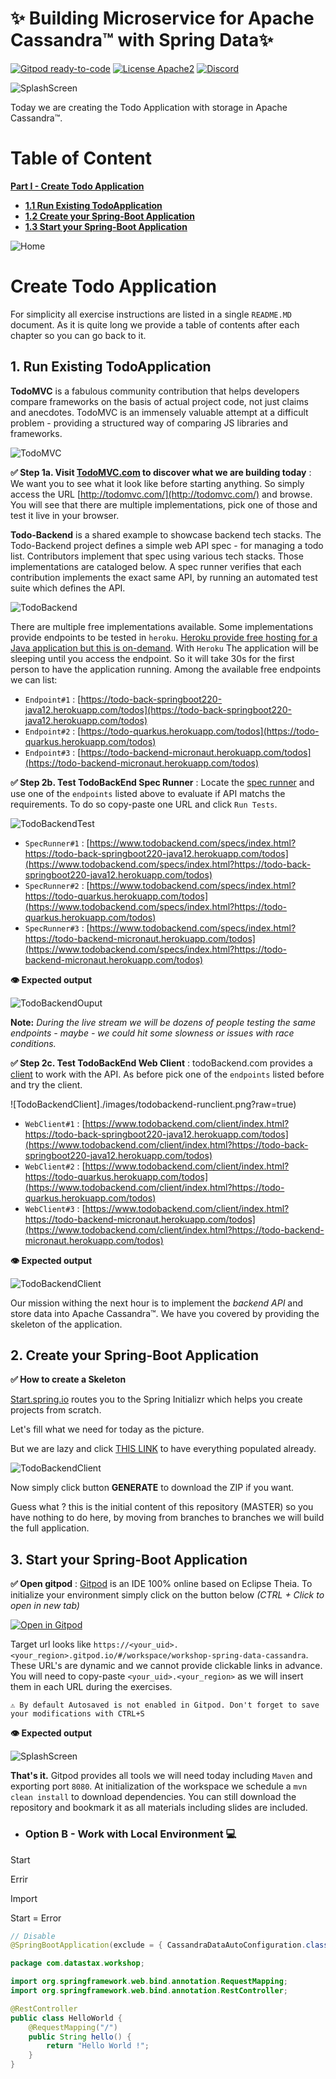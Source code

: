 # ✨ Building Microservice for Apache Cassandra™ with Spring Data✨

[![Gitpod ready-to-code](https://img.shields.io/badge/Gitpod-ready--to--code-blue?logo=gitpod)](https://gitpod.io/#https://github.com/DataStax-Academy/workshop-spring-data-cassandra) 
[![License Apache2](https://img.shields.io/hexpm/l/plug.svg)](http://www.apache.org/licenses/LICENSE-2.0)
[![Discord](https://img.shields.io/discord/685554030159593522)](https://discord.com/widget?id=685554030159593522&theme=dark)

![SplashScreen](./images/splash.png?raw=true)

Today we are creating the Todo Application with storage in Apache Cassandra™.

# Table of Content

**[Part I - Create Todo Application](#1-run-the-todo-application)**

- **[1.1 Run Existing TodoApplication](#)**
- **[1.2 Create your Spring-Boot Application](#)**
- **[1.3 Start your Spring-Boot Application](#)**


![Home](./images/home.png?raw=true)


# Create Todo Application

For simplicity all exercise instructions are listed in a single `README.MD` document. As it is quite long we provide a table of contents after each chapter so you can go back to it.

## 1. Run Existing TodoApplication

**TodoMVC** is a fabulous community contribution that helps developers compare frameworks on the basis of actual project code, not just claims and anecdotes. TodoMVC is an immensely valuable attempt at a difficult problem - providing a structured way of comparing JS libraries and frameworks.

![TodoMVC](https://github.com/DataStax-Academy/microservices-java-workshop-online/blob/master/z-materials/images/todomvc.png?raw=true)

**✅ Step 1a. Visit [TodoMVC.com](http://todomvc.com/) to discover what we are building today** : We want you to see what it look like before starting anything. So simply access the URL [http://todomvc.com/](http://todomvc.com/) and browse. You will see that there are multiple implementations, pick one of those and test it live in your browser.


**Todo-Backend** is a shared example to showcase backend tech stacks. The Todo-Backend project defines a simple web API spec - for managing a todo list. Contributors implement that spec using various tech stacks. Those implementations are cataloged below. A spec runner verifies that each contribution implements the exact same API, by running an automated test suite which defines the API.

![TodoBackend](./images/todobackend.png?raw=true)

There are multiple free implementations available. Some implementations provide endpoints to be tested in `heroku`. [Heroku provide free hosting for a Java application but this is on-demand](https://devcenter.heroku.com/articles/deploying-spring-boot-apps-to-heroku). With `Heroku` The application will be sleeping until you access the endpoint. So it will take 30s for the first person to have the application running. Among the available free endpoints we can list:
- `Endpoint#1` : [https://todo-back-springboot220-java12.herokuapp.com/todos](https://todo-back-springboot220-java12.herokuapp.com/todos)
- `Endpoint#2` : [https://todo-quarkus.herokuapp.com/todos](https://todo-quarkus.herokuapp.com/todos)
- `Endpoint#3` : [https://todo-backend-micronaut.herokuapp.com/todos](https://todo-backend-micronaut.herokuapp.com/todos)

**✅ Step 2b. Test TodoBackEnd Spec Runner** : Locate the [spec runner](https://www.todobackend.com/specs/index.html) and use one of the `endpoints` listed above to evaluate if API matchs the requirements. To do so copy-paste one URL and click `Run Tests`.

![TodoBackendTest](./images/todobackend-runtest.png?raw=true)

- `SpecRunner#1` : [https://www.todobackend.com/specs/index.html?https://todo-back-springboot220-java12.herokuapp.com/todos](https://www.todobackend.com/specs/index.html?https://todo-back-springboot220-java12.herokuapp.com/todos)
- `SpecRunner#2` : [https://www.todobackend.com/specs/index.html?https://todo-quarkus.herokuapp.com/todos](https://www.todobackend.com/specs/index.html?https://todo-quarkus.herokuapp.com/todos)
- `SpecRunner#3` : [https://www.todobackend.com/specs/index.html?https://todo-backend-micronaut.herokuapp.com/todos](https://www.todobackend.com/specs/index.html?https://todo-backend-micronaut.herokuapp.com/todos)

**👁️ Expected output**

![TodoBackendOuput](./images/todobackend-output-host.png?raw=true)

**Note:** *During the live stream we will be dozens of people testing the same endpoints - maybe - we could hit some slowness or issues with race conditions.*

**✅ Step 2c. Test TodoBackEnd Web Client** : todoBackend.com provides a [client](https://www.todobackend.com/client/index.html) to work with the API. As before pick one of the `endpoints` listed before and try the client.

![TodoBackendClient]./images/todobackend-runclient.png?raw=true)


- `WebClient#1` : [https://www.todobackend.com/client/index.html?https://todo-back-springboot220-java12.herokuapp.com/todos](https://www.todobackend.com/client/index.html?https://todo-back-springboot220-java12.herokuapp.com/todos)
- `WebClient#2` : [https://www.todobackend.com/client/index.html?https://todo-quarkus.herokuapp.com/todos](https://www.todobackend.com/client/index.html?https://todo-quarkus.herokuapp.com/todos)
- `WebClient#3` : [https://www.todobackend.com/client/index.html?https://todo-backend-micronaut.herokuapp.com/todos](https://www.todobackend.com/client/index.html?https://todo-backend-micronaut.herokuapp.com/todos)

**👁️ Expected output**

![TodoBackendClient](./images/todobackend-output-client.png?raw=true)

Our mission withing the next hour is to implement the *backend API* and store  data into Apache Cassandra™. We have you covered by providing the skeleton of the application.

## 2. Create your Spring-Boot Application

**✅ How to create a Skeleton** 

[Start.spring.io](start.spring.io) routes you to the Spring Initializr which helps you create projects from scratch.

Let's fill what we need for today as the picture. 

But we are lazy and click [THIS LINK](https://start.spring.io/#!type=maven-project&language=java&platformVersion=2.4.1.RELEASE&packaging=jar&jvmVersion=11&groupId=com.datastax.workshop&artifactId=todobackend-springdata&name=todobackend-springdata&description=TodoBackend%20Spring%20Boot%20Microservices%20with%20Spring%20Data%20for%20Apache%20Cassandra&packageName=com.datastax.workshop&dependencies=data-cassandra,devtools,web,lombok,actuator)
 to have everything populated already.

![TodoBackendClient](./images/spring-initializr.png?raw=true)

Now simply click button **GENERATE** to download the ZIP if you want.

Guess what ? this is the initial content of this repository (MASTER) so you have nothing to do here, by moving from branches to branches we will build the full application.

## 3. Start your Spring-Boot Application 

**✅ Open gitpod** : [Gitpod](https://www.gitpod.io/) is an IDE 100% online based on Eclipse Theia. To initialize your environment simply click on the button below *(CTRL + Click to open in new tab)*

[![Open in Gitpod](https://gitpod.io/button/open-in-gitpod.svg)](https://gitpod.io/#https://github.com/DataStax-Academy/workshop-spring-data-cassandra)

Target url looks like  `https://<your_uid>.<your_region>.gitpod.io/#/workspace/workshop-spring-data-cassandra`. These URL's are dynamic and we cannot provide clickable links in advance. You will need to copy-paste `<your_uid>.<your_region>` as we will insert them in each URL during the exercises.

```
⚠️ By default Autosaved is not enabled in Gitpod. Don't forget to save your modifications with CTRL+S
```

**👁️ Expected output**

![SplashScreen](https://github.com/DataStax-Academy/microservices-java-workshop-online/blob/master/z-materials/images/gitpod-home.png?raw=true)

**That's it.** Gitpod provides all tools we will need today including `Maven` and exporting port `8080`. At initialization of the workspace we schedule a `mvn clean install` to download dependencies. You can still download the repository and bookmark it as all materials including slides are included.

- ### Option B - Work with Local Environment 💻



Start

Errir 

Import

Start = Error

```java
// Disable 
@SpringBootApplication(exclude = { CassandraDataAutoConfiguration.class, CassandraAutoConfiguration.class })
```

```java
package com.datastax.workshop;

import org.springframework.web.bind.annotation.RequestMapping;
import org.springframework.web.bind.annotation.RestController;

@RestController
public class HelloWorld {
    @RequestMapping("/")
    public String hello() {
        return "Hello World !";
    }
}
```

